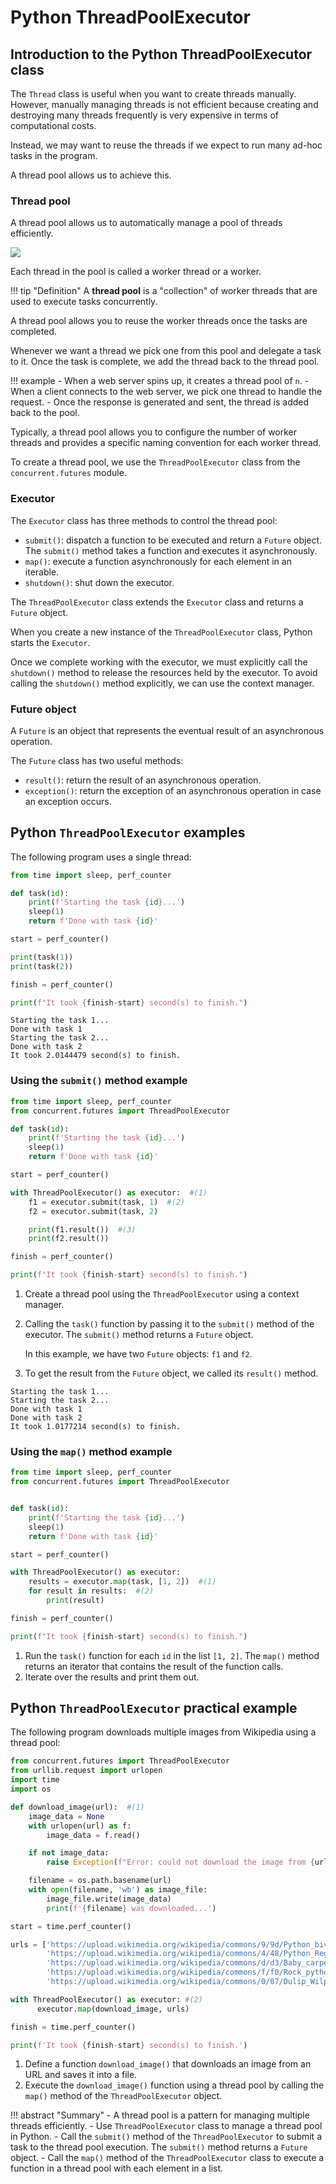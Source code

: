 # Python ThreadPoolExecutor

## Introduction to the Python ThreadPoolExecutor class

The `Thread` class is useful when you want to create threads manually. However, manually managing threads is not efficient because creating and destroying many threads frequently is very expensive in terms of computational costs.

Instead, we may want to reuse the threads if we expect to run many ad-hoc tasks in the program.

A thread pool allows us to achieve this.

### Thread pool

A thread pool allows us to automatically manage a pool of threads efficiently.

![](https://www.pythontutorial.net/wp-content/uploads/2022/05/Python-ThreadPoolExecutor-Thread-Pool.svg)

Each thread in the pool is called a worker thread or a worker.

!!! tip "Definition"
    A **thread pool** is a "collection" of worker threads that are used to execute tasks concurrently.

A thread pool allows you to reuse the worker threads once the tasks are completed.

Whenever we want a thread we pick one from this pool and delegate a task to it. Once the task is complete, we add the thread back to the thread pool.

!!! example
    - When a web server spins up, it creates a thread pool of `n`.
    - When a client connects to the web server, we pick one thread to handle the request.
    - Once the response is generated and sent, the thread is added back to the pool.

Typically, a thread pool allows you to configure the number of worker threads and provides a specific naming convention for each worker thread.

To create a thread pool, we use the `ThreadPoolExecutor` class from the `concurrent.futures` module.

### Executor

The `Executor` class has three methods to control the thread pool:

- `submit()`: dispatch a function to be executed and return a `Future` object. The `submit()` method takes a function and executes it asynchronously.
- `map()`: execute a function asynchronously for each element in an iterable.
- `shutdown()`: shut down the executor.

The `ThreadPoolExecutor` class extends the `Executor` class and returns a `Future` object.

When you create a new instance of the `ThreadPoolExecutor` class, Python starts the `Executor`.

Once we complete working with the executor, we must explicitly call the `shutdown()` method to release the resources held by the executor. To avoid calling the `shutdown()` method explicitly, we can use the context manager.

### Future object

A `Future` is an object that represents the eventual result of an asynchronous operation.

The `Future` class has two useful methods:

- `result()`: return the result of an asynchronous operation.
- `exception()`: return the exception of an asynchronous operation in case an exception occurs.

## Python `ThreadPoolExecutor` examples

The following program uses a single thread:

```py
from time import sleep, perf_counter

def task(id):
    print(f'Starting the task {id}...')
    sleep(1)
    return f'Done with task {id}'

start = perf_counter()

print(task(1))
print(task(2))

finish = perf_counter()

print(f"It took {finish-start} second(s) to finish.")
```
```title="Output"
Starting the task 1...
Done with task 1
Starting the task 2...
Done with task 2
It took 2.0144479 second(s) to finish.
```

### Using the `submit()` method example

```py
from time import sleep, perf_counter
from concurrent.futures import ThreadPoolExecutor

def task(id):
    print(f'Starting the task {id}...')
    sleep(1)
    return f'Done with task {id}'

start = perf_counter()

with ThreadPoolExecutor() as executor:  #(1)
    f1 = executor.submit(task, 1)  #(2)
    f2 = executor.submit(task, 2)

    print(f1.result())  #(3)
    print(f2.result())

finish = perf_counter()

print(f"It took {finish-start} second(s) to finish.")
```

1. Create a thread pool using the `ThreadPoolExecutor` using a context manager.
2. Calling the `task()` function by passing it to the `submit()` method of the executor. The `submit()` method returns a `Future` object.
    
    In this example, we have two `Future` objects: `f1` and `f2`.

3. To get the result from the `Future` object, we called its `result()` method.

```title="Output"
Starting the task 1...
Starting the task 2...
Done with task 1
Done with task 2
It took 1.0177214 second(s) to finish.
```

### Using the `map()` method example

```py
from time import sleep, perf_counter
from concurrent.futures import ThreadPoolExecutor


def task(id):
    print(f'Starting the task {id}...')
    sleep(1)
    return f'Done with task {id}'

start = perf_counter()

with ThreadPoolExecutor() as executor:
    results = executor.map(task, [1, 2])  #(1)
    for result in results:  #(2)
        print(result)

finish = perf_counter()

print(f"It took {finish-start} second(s) to finish.")
```

1. Run the `task()` function for each `id` in the list `[1, 2]`. The `map()` method returns an iterator that contains the result of the function calls.
2. Iterate over the results and print them out.

## Python `ThreadPoolExecutor` practical example

The following program downloads multiple images from Wikipedia using a thread pool:

```py
from concurrent.futures import ThreadPoolExecutor
from urllib.request import urlopen
import time
import os

def download_image(url):  #(1)
    image_data = None
    with urlopen(url) as f:
        image_data = f.read()

    if not image_data:
        raise Exception(f"Error: could not download the image from {url}")

    filename = os.path.basename(url)
    with open(filename, 'wb') as image_file:
        image_file.write(image_data)
        print(f'{filename} was downloaded...')

start = time.perf_counter()

urls = ['https://upload.wikimedia.org/wikipedia/commons/9/9d/Python_bivittatus_1701.jpg',
        'https://upload.wikimedia.org/wikipedia/commons/4/48/Python_Regius.jpg',
        'https://upload.wikimedia.org/wikipedia/commons/d/d3/Baby_carpet_python_caudal_luring.jpg',
        'https://upload.wikimedia.org/wikipedia/commons/f/f0/Rock_python_pratik.JPG',
        'https://upload.wikimedia.org/wikipedia/commons/0/07/Dulip_Wilpattu_Python1.jpg']

with ThreadPoolExecutor() as executor: #(2)
      executor.map(download_image, urls)

finish = time.perf_counter()    

print(f'It took {finish-start} second(s) to finish.')
```

1. Define a function `download_image()` that downloads an image from an URL and saves it into a file.
2. Execute the `download_image()` function using a thread pool by calling the `map()` method of the `ThreadPoolExecutor` object.

!!! abstract "Summary"
    - A thread pool is a pattern for managing multiple threads efficiently.
    - Use `ThreadPoolExecutor` class to manage a thread pool in Python.
    - Call the `submit()` method of the `ThreadPoolExecutor` to submit a task to the thread pool execution. The `submit()` method returns a `Future` object.
    - Call the `map()` method of the `ThreadPoolExecutor` class to execute a function in a thread pool with each element in a list.